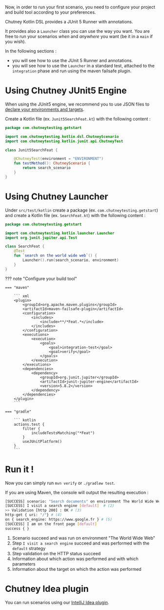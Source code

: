 <!--
  ~ SPDX-FileCopyrightText: 2017-2024 Enedis
  ~
  ~ SPDX-License-Identifier: Apache-2.0
  ~
-->

Now, in order to run your first scenario, you need to configure your project and build tool according to your preferences.

Chutney Kotlin DSL provides a JUnit 5 Runner with annotations.

It provides also a `Launcher` class you can use the way you want. You are free to run your scenarios _when_ and
_anywhere_ you want (be it in a `main` if you wish).


In the following sections :

* you will see how to use the JUnit 5 Runner and annotations.
* you will see how to use the `Launcher` in a standard test, attached to the `integration` phase and run using the maven failsafe plugin.


# Using Chutney JUnit5 Engine

When using the JUnit5 engine, we recommend you to use JSON files to [declare your environments and targets](/getting_started/write/#define-your-test-environment-alternative).

Create a Kotlin file (ex. `Junit5SearchFeat.kt`) with the following content :

``` kotlin title="SearchFeat.kt"
package com.chutneytesting.getstart

import com.chutneytesting.kotlin.dsl.ChutneyScenario
import com.chutneytesting.kotlin.junit.api.ChutneyTest

class Junit5SearchFeat {

    @ChutneyTest(environment = "ENVIRONMENT")
    fun testMethod(): ChutneyScenario {
        return search_scenario
    }
}
```


# Using Chutney Launcher

Under `src/test/kotlin` create a package (ex. `com.chutneytesting.getstart`) and create a Kotlin file (ex. `SearchFeat.kt`) with the following content :

``` kotlin title="SearchFeat.kt"
package com.chutneytesting.getstart

import com.chutneytesting.kotlin.launcher.Launcher
import org.junit.jupiter.api.Test

class SearchFeat {
    @Test
    fun `search on the world wide web`() {
        Launcher().run(search_scenario, environment)
    }
}
```

??? note "Configure your build tool"

    === "maven"

        ``` xml
        <plugin>
            <groupId>org.apache.maven.plugins</groupId>
            <artifactId>maven-failsafe-plugin</artifactId>
            <configuration>
                <includes>
                    <include>**/*Feat.*</include>
                </includes>
            </configuration>
            <executions>
                <execution>
                    <goals>
                        <goal>integration-test</goal>
                        <goal>verify</goal>
                    </goals>
                </execution>
            </executions>
            <dependencies>
                <dependency>
                    <groupId>org.junit.jupiter</groupId>
                    <artifactId>junit-jupiter-engine</artifactId>
                    <version>5.8.2</version>
                </dependency>
            </dependencies>
        </plugin>
        ```

    === "gradle"

        ``` kotlin
        actions.test {
            filter {
                includeTestsMatching("*Feat")
            }
            useJUnitPlatform()
        }
        ```


# Run it !

Now you can simply run `mvn verify` or `./gradlew test`.

If you are using Maven, the console will output the resulting execution :

``` sh
[SUCCESS] scenario: "Search documents" on environment The World Wide Web # (1)
[SUCCESS] I visit a search engine [default]  # (2)
>> Validation [http 200] : OK # (3)
http-get { uri: "/"} # (4)
on { search_engine: https://www.google.fr } # (5)
[SUCCESS] I am on the front page [default]
success { }
```

1. Scenario succeed and was run on environment "The World Wide Web"
2. Step `I visit a search engine` succeed and was performed with the `default` strategy
3. Step validation on the HTTP status succeed
4. Information about which action was performed and with which parameters
5. Information about the target on which the action was performed


# Chutney Idea plugin
You can run scenarios using our [IntelliJ Idea plugin](/getting_started/intellij_plugin).
